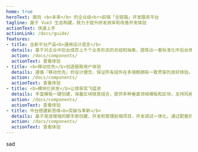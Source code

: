 ```yaml
---
home: true
heroText: 面向 <b>未来</b> 的企业级<br>前端「全链路」开发服务平台
tagline: 基于 Vue3 生态构建，致力于提升研发效率和改善开发体验
actionText: 快速上手
actionLink: /docs/guide/
features:
- title: 全新平台产品<b>通用设计语言</b>
  details: 基于对企业中后台成百上千个业务形态的总结和抽象，提炼出一套标准化中后台体验设计原则与模式，并提供了开箱即用的高质量前端组件实现，将复杂的业务场景抽象为用户标准认知层的交互方式，让设计和研发无缝衔接。
  action: /docs/components/
  actionText: 查看体验
- title: <b>移动优先</b>创造极致用户体验
  details: 遵循『移动优先』的设计理念，保证所有组件在多端都拥有一致贯穿的良好体验。除此之外，你还可以使用栅格布局轻松地针对手机、平板和桌面端等不同设备或屏幕尺寸定制化设计多个固定布局，输出协调一致并具备高可用性的产品。
  action: /docs/components/
  actionText: 查看体验
- title: <b>模块化研发</b>让效率突飞猛进
  details: 丰富模板一键创建，海量区块随意组合，提供多种垂直领域模板和区块，支持风格切换，满足个性化需求。物料自由搭配，快速组合搭建应用，减少重复的开发，配合前端研发套件，让中后台产品开发更高效。
  action: /docs/components/
  actionText: 查看体验  
- title: 中台搭建新思维<b>突破与革新</b>
  details: 基于渐进增强的脚手架创建、开发和管理前端项目，开发调试一体化。通过配套的图形化界面提供所见即所得的『可视化开发』能力，让研发过程规范化、实现低代码开发，助力快速完成前端页面的搭建。
  action: /docs/components/
  actionText: 查看体验        
---
```

sad